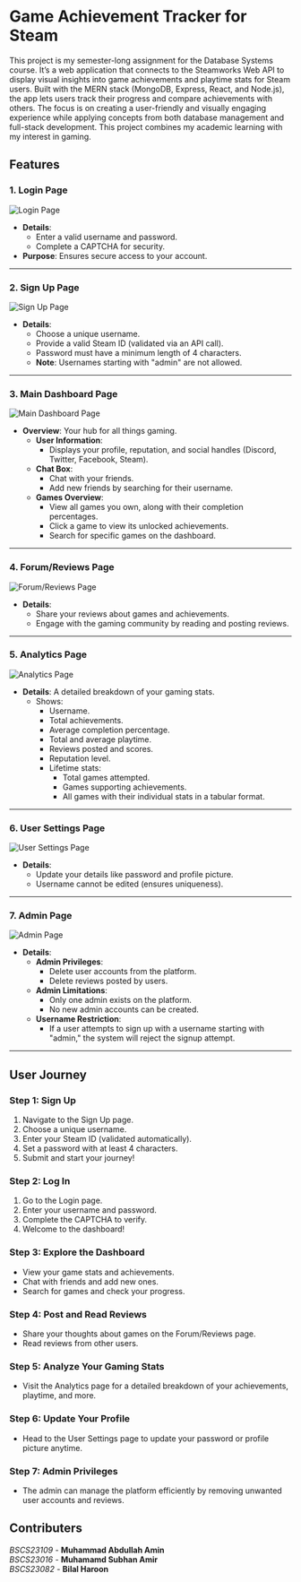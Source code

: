 # Game Achievement Tracker for Steam
This project is my semester-long assignment for the Database Systems course. It’s a web application that connects to the Steamworks Web API to display visual insights into game achievements and playtime stats for Steam users. Built with the MERN stack (MongoDB, Express, React, and Node.js), the app lets users track their progress and compare achievements with others. The focus is on creating a user-friendly and visually engaging experience while applying concepts from both database management and full-stack development. This project combines my academic learning with my interest in gaming.

## Features 

### **1. Login Page**  

![Login Page](README_Images/login_page.png "Login Page")

- **Details**:  
  - Enter a valid username and password.  
  - Complete a CAPTCHA for security.  
- **Purpose**: Ensures secure access to your account.  

---

### **2. Sign Up Page**  
![Sign Up Page](README_Images/sign_up_page.png "Sign Up Page")
- **Details**:  
  - Choose a unique username.  
  - Provide a valid Steam ID (validated via an API call).  
  - Password must have a minimum length of 4 characters.  
  - **Note**: Usernames starting with "admin" are not allowed.  


---


### **3. Main Dashboard Page**  
![Main Dashboard Page](README_Images/main_dashboard_page.png "Main Dashboard Page")
- **Overview**: Your hub for all things gaming.  
  - **User Information**:  
    - Displays your profile, reputation, and social handles (Discord, Twitter, Facebook, Steam).  
  - **Chat Box**:  
    - Chat with your friends.  
    - Add new friends by searching for their username.  
  - **Games Overview**:  
    - View all games you own, along with their completion percentages.  
    - Click a game to view its unlocked achievements.  
    - Search for specific games on the dashboard.  


---


### **4. Forum/Reviews Page**  
![Forum/Reviews Page](README_Images/forum_reviews_page.png "Forum/Reviews Page")
- **Details**:  
  - Share your reviews about games and achievements.  
  - Engage with the gaming community by reading and posting reviews.  


---


### **5. Analytics Page**  
![Analytics Page](README_Images/analytics_page.png "Analytics Page")
- **Details**: A detailed breakdown of your gaming stats.  
  - Shows:  
    - Username.  
    - Total achievements.  
    - Average completion percentage.  
    - Total and average playtime.  
    - Reviews posted and scores.  
    - Reputation level.  
    - Lifetime stats:  
      - Total games attempted.  
      - Games supporting achievements.  
      - All games with their individual stats in a tabular format.  


---


### **6. User Settings Page**  
![User Settings Page](README_Images/user_settings_page.png "User Settings Page")
- **Details**:  
  - Update your details like password and profile picture.  
  - Username cannot be edited (ensures uniqueness).  


---


### **7. Admin Page**  
![Admin Page](README_Images/admin_page.png "Admin Page")
- **Details**:  
  - **Admin Privileges**:  
    - Delete user accounts from the platform.  
    - Delete reviews posted by users.  
  - **Admin Limitations**:  
    - Only one admin exists on the platform.  
    - No new admin accounts can be created.  
  - **Username Restriction**:  
    - If a user attempts to sign up with a username starting with "admin," the system will reject the signup attempt.  


---


## **User Journey**  


### **Step 1: Sign Up**  
1. Navigate to the Sign Up page.  
2. Choose a unique username.  
3. Enter your Steam ID (validated automatically).  
4. Set a password with at least 4 characters.  
5. Submit and start your journey!  


### **Step 2: Log In**  
1. Go to the Login page.  
2. Enter your username and password.  
3. Complete the CAPTCHA to verify.  
4. Welcome to the dashboard!  


### **Step 3: Explore the Dashboard**  
- View your game stats and achievements.  
- Chat with friends and add new ones.  
- Search for games and check your progress.  


### **Step 4: Post and Read Reviews**  
- Share your thoughts about games on the Forum/Reviews page.  
- Read reviews from other users.  


### **Step 5: Analyze Your Gaming Stats**  
- Visit the Analytics page for a detailed breakdown of your achievements, playtime, and more.  


### **Step 6: Update Your Profile**  
- Head to the User Settings page to update your password or profile picture anytime.  


### **Step 7: Admin Privileges**  
- The admin can manage the platform efficiently by removing unwanted user accounts and reviews.

## Contributers
*BSCS23109* - **Muhammad Abdullah Amin**  
*BSCS23016* - **Muhamamd Subhan Amir**  
*BSCS23082* - **Bilal Haroon**  







